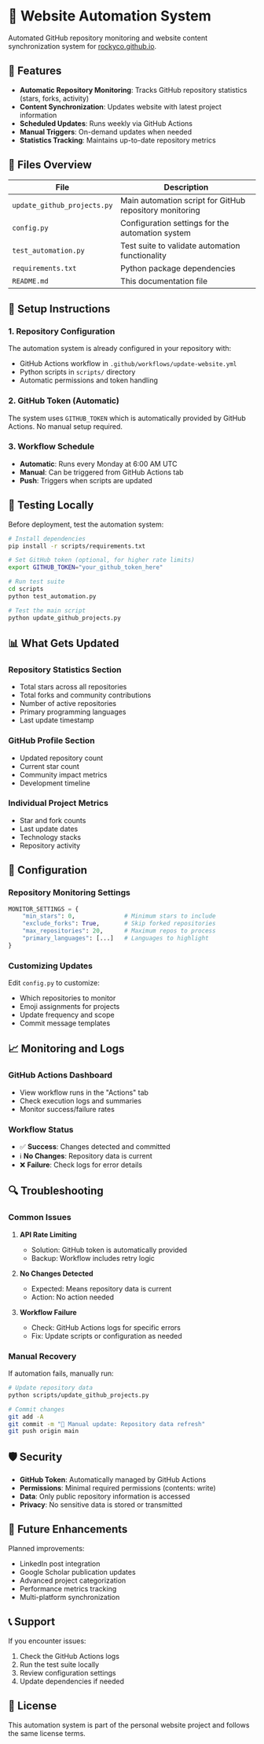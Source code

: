 # 🤖 Website Automation System

Automated GitHub repository monitoring and website content synchronization system for [rockyco.github.io](https://rockyco.github.io).

## 🌟 Features

- **Automatic Repository Monitoring**: Tracks GitHub repository statistics (stars, forks, activity)
- **Content Synchronization**: Updates website with latest project information
- **Scheduled Updates**: Runs weekly via GitHub Actions
- **Manual Triggers**: On-demand updates when needed
- **Statistics Tracking**: Maintains up-to-date repository metrics

## 📁 Files Overview

| File | Description |
|------|-------------|
| `update_github_projects.py` | Main automation script for GitHub repository monitoring |
| `config.py` | Configuration settings for the automation system |
| `test_automation.py` | Test suite to validate automation functionality |
| `requirements.txt` | Python package dependencies |
| `README.md` | This documentation file |

## 🚀 Setup Instructions

### 1. Repository Configuration

The automation system is already configured in your repository with:
- GitHub Actions workflow in `.github/workflows/update-website.yml`
- Python scripts in `scripts/` directory
- Automatic permissions and token handling

### 2. GitHub Token (Automatic)

The system uses `GITHUB_TOKEN` which is automatically provided by GitHub Actions. No manual setup required.

### 3. Workflow Schedule

- **Automatic**: Runs every Monday at 6:00 AM UTC
- **Manual**: Can be triggered from GitHub Actions tab
- **Push**: Triggers when scripts are updated

## 🧪 Testing Locally

Before deployment, test the automation system:

```bash
# Install dependencies
pip install -r scripts/requirements.txt

# Set GitHub token (optional, for higher rate limits)
export GITHUB_TOKEN="your_github_token_here"

# Run test suite
cd scripts
python test_automation.py

# Test the main script
python update_github_projects.py
```

## 📊 What Gets Updated

### Repository Statistics Section
- Total stars across all repositories
- Total forks and community contributions
- Number of active repositories
- Primary programming languages
- Last update timestamp

### GitHub Profile Section
- Updated repository count
- Current star count
- Community impact metrics
- Development timeline

### Individual Project Metrics
- Star and fork counts
- Last update dates
- Technology stacks
- Repository activity

## 🔧 Configuration

### Repository Monitoring Settings

```python
MONITOR_SETTINGS = {
    "min_stars": 0,              # Minimum stars to include
    "exclude_forks": True,       # Skip forked repositories
    "max_repositories": 20,      # Maximum repos to process
    "primary_languages": [...]   # Languages to highlight
}
```

### Customizing Updates

Edit `config.py` to customize:
- Which repositories to monitor
- Emoji assignments for projects
- Update frequency and scope
- Commit message templates

## 📈 Monitoring and Logs

### GitHub Actions Dashboard
- View workflow runs in the "Actions" tab
- Check execution logs and summaries
- Monitor success/failure rates

### Workflow Status
- ✅ **Success**: Changes detected and committed
- ℹ️ **No Changes**: Repository data is current
- ❌ **Failure**: Check logs for error details

## 🔍 Troubleshooting

### Common Issues

1. **API Rate Limiting**
   - Solution: GitHub token is automatically provided
   - Backup: Workflow includes retry logic

2. **No Changes Detected**
   - Expected: Means repository data is current
   - Action: No action needed

3. **Workflow Failure**
   - Check: GitHub Actions logs for specific errors
   - Fix: Update scripts or configuration as needed

### Manual Recovery

If automation fails, manually run:

```bash
# Update repository data
python scripts/update_github_projects.py

# Commit changes
git add -A
git commit -m "🤖 Manual update: Repository data refresh"
git push origin main
```

## 🛡️ Security

- **GitHub Token**: Automatically managed by GitHub Actions
- **Permissions**: Minimal required permissions (contents: write)
- **Data**: Only public repository information is accessed
- **Privacy**: No sensitive data is stored or transmitted

## 🔄 Future Enhancements

Planned improvements:
- LinkedIn post integration
- Google Scholar publication updates
- Advanced project categorization
- Performance metrics tracking
- Multi-platform synchronization

## 📞 Support

If you encounter issues:
1. Check the GitHub Actions logs
2. Run the test suite locally
3. Review configuration settings
4. Update dependencies if needed

## 📝 License

This automation system is part of the personal website project and follows the same license terms.